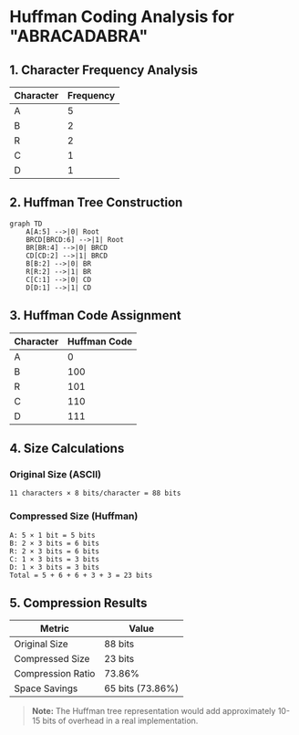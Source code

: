 # Huffman Coding Analysis for "ABRACADABRA"

## 1. Character Frequency Analysis

| Character | Frequency |
|-----------|-----------|
| A         | 5         |
| B         | 2         |
| R         | 2         |
| C         | 1         |
| D         | 1         |

## 2. Huffman Tree Construction

```mermaid
graph TD
    A[A:5] -->|0| Root
    BRCD[BRCD:6] -->|1| Root
    BR[BR:4] -->|0| BRCD
    CD[CD:2] -->|1| BRCD
    B[B:2] -->|0| BR
    R[R:2] -->|1| BR
    C[C:1] -->|0| CD
    D[D:1] -->|1| CD
```

## 3. Huffman Code Assignment

| Character | Huffman Code |
|-----------|--------------|
| A         | 0            |
| B         | 100          |
| R         | 101          |
| C         | 110          |
| D         | 111          |

## 4. Size Calculations

### Original Size (ASCII)
```
11 characters × 8 bits/character = 88 bits
```

### Compressed Size (Huffman)
```
A: 5 × 1 bit = 5 bits
B: 2 × 3 bits = 6 bits
R: 2 × 3 bits = 6 bits
C: 1 × 3 bits = 3 bits
D: 1 × 3 bits = 3 bits
Total = 5 + 6 + 6 + 3 + 3 = 23 bits
```

## 5. Compression Results

| Metric            | Value       |
|-------------------|-------------|
| Original Size     | 88 bits     |
| Compressed Size   | 23 bits     |
| Compression Ratio | 73.86%      |
| Space Savings     | 65 bits (73.86%) |

> **Note:** The Huffman tree representation would add approximately 10-15 bits of overhead in a real implementation.
